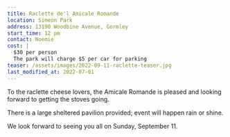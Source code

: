 ```yaml
---
title: Raclette de'l Amicale Romande
location: Simeon Park
address: 13190 Woodbine Avenue, Gormley
start_time: 12 pm
contact: Noemie
cost: |
  $30 per person
  The park will charge $5 per car for parking
teaser: /assets/images/2022-09-11-raclette-teaser.jpg
last_modified_at: 2022-07-01
---
```


To the raclette cheese lovers, the Amicale Romande is pleased and looking
forward to getting the stoves going.

There is a large sheltered pavilion provided; event will happen rain or shine.

We look forward to seeing you all on Sunday, September 11.
